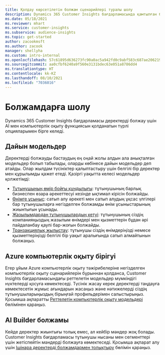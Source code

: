 ```yaml
---
title: Қолдау көрсетілетін болжам сценарийлері туралы шолу
description: Dynamics 365 Customer Insights бағдарламасында қамтылған болжам сценарийлері мен опциялары.
ms.date: 05/18/2021
ms.reviewer: mhart
ms.service: customer-insights
ms.subservice: audience-insights
ms.topic: get-started
author: zacookmsft
ms.author: zacook
manager: shellyha
ms.custom: intro-internal
ms.openlocfilehash: 57c61895d636273fc90a0ac5a942fd0c9abf583c687ae20621949554e581cdf8
ms.sourcegitcommit: aa0cfbf6240a9f560e3131bdec63e051a8786dd4
ms.translationtype: HT
ms.contentlocale: kk-KZ
ms.lasthandoff: 08/10/2021
ms.locfileid: "7036016"
---
```

# <a name="predictions-overview"></a>Болжамдарға шолу

Dynamics 365 Customer Insights бағдарламасы деректерді болжау үшін AI мен компьютерлік оқыту функциясын қолданатын түрлі опцияларымен бірге келеді. 

## <a name="out-of-box-models"></a>Дайын модельдер

Деректерді болжауды бастаудың ең оңай жолы алдын ала анықталған модельдер болып табылады, оларды көбінесе дайын модельдер деп атайды. Олар жылдам түсініктер қалыптастыру үшін белгілі бір деректер мен құрылымды қажет етеді. Қазіргі уақытта келесі модельдер қолжетімді: 
- [Тұтынушының өмір бойғы құндылығы](predict-customer-lifetime-value.md): тұтынушының барлық бизнеспен өзара әрекеттесуі кезінде ықтимал кірісін болжайды. 
- [Өнімге ұсыныс](predict-product-recommendation.md): сатып алу әрекеті мен сатып алудың ұқсас үлгілері бар тұтынушыларға негізделген болжамды өнім ұсыныстарының жиынтығын ұсынады.
- [Жазылымдардан тұтынушылардың кетуі](predict-subscription-churn.md): тұтынушының сіздің компанияңыздың жазылым өнімдері мен қызметтерін бұдан әрі пайдаланбау қаупі бар-жоғын болжайды.
- [Транзакциялық жылыстау](predict-transactional-churn.md): тұтынушы сіздің өнімдеріңізді немесе қызметтеріңізді белгілі бір уақыт аралығында сатып алмайтынын болжаңыз.

## <a name="azure-machine-learning-integration"></a>Azure компьютерлік оқыту бірігуі

Егер ұйым Azure компьютерлік оқыту тәжірибелеріне негізделген компьютерлік оқыту сценарийлерін бұрыннан қолданса, Customer Insights бағдарламасындағы реттелетін модельдер мүмкіндігі нүктелерді қосуға көмектеседі. Түсінік жасау керек деректерді таңдауға көмектесетін жұмыс ағындарын жасаңыз және нәтижелерді сіздің тұтынушыларыңыздың бірыңғай профильдерімен салыстырыңыз. Қосымша ақпаратты [Реттелетін компьютерлік оқыту модельдері](custom-models.md) бөлімінен қараңыз.

## <a name="ai-builder-prediction"></a>AI Builder болжамы

Кейде деректер жиынтығы толық емес, ал кейбір мәндер жоқ болады. Customer Insights бағдарламасы тұтынушы нысаны мен сегменттері үшін жетіспейтін мәндерді болжауға көмектеседі. Қосымша ақпарат алу үшін [Ішінара деректерді болжамдармен толықтыру](predictions.md) бөлімін қараңыз.
